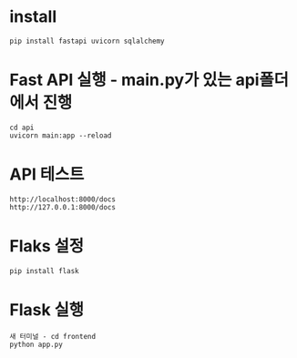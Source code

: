
# install
```
pip install fastapi uvicorn sqlalchemy
```
# Fast API 실행 - main.py가 있는 api폴더에서 진행
```
cd api
uvicorn main:app --reload  
```
# API 테스트
```
http://localhost:8000/docs
http://127.0.0.1:8000/docs
```

# Flaks 설정
```
pip install flask
```
# Flask 실행
```
새 터미널 - cd frontend 
python app.py
```